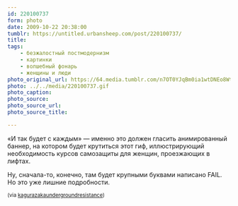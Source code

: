 ```yaml
---
id: 220100737
form: photo
date: 2009-10-22 20:38:00
tumblr: https://untitled.urbansheep.com/post/220100737/
title:
tags:
    - безжалостный постмодернизм
    - картинки
    - волшебный фонарь
    - женщины и люди
photo_original_url: https://64.media.tumblr.com/n7OT0YJqBm0ia1wtDNEo8Wtvo1_400.gif
photo: ../../media/220100737.gif
photo_caption:
photo_source:
photo_source_url:
photo_source_title:

---
```


<p>«И так будет с каждым» — именно это должен гласить анимированный баннер, на котором будет крутиться этот гиф, иллюстрирующий необходимость курсов самозащиты для женщин, проезжающих в лифтах.</p>

<p>Ну, сначала-то, конечно, там будет крупными буквами написано FAIL. Но это уже лишние подробности.</p>

<p><small>(via <a href="http://kagurazakaundergroundresistance.tumblr.com/post/220068661">kagurazakaundergroundresistance</a>)</small></p>
